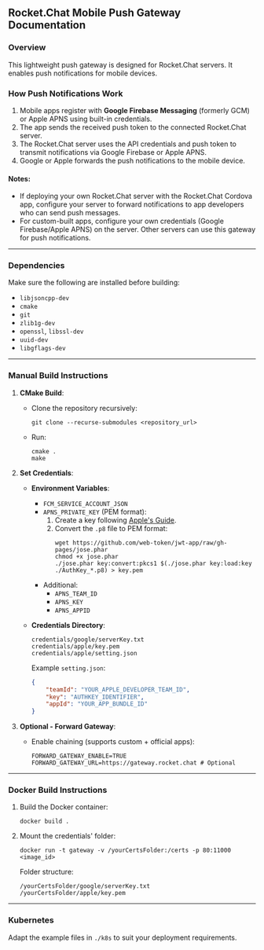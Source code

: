 ## Rocket.Chat Mobile Push Gateway Documentation

### Overview

This lightweight push gateway is designed for Rocket.Chat servers. It enables push notifications for mobile devices.

### How Push Notifications Work

1. Mobile apps register with **Google Firebase Messaging** (formerly GCM) or Apple APNS using built-in credentials.
2. The app sends the received push token to the connected Rocket.Chat server.
3. The Rocket.Chat server uses the API credentials and push token to transmit notifications via Google Firebase or Apple APNS.
4. Google or Apple forwards the push notifications to the mobile device.

#### Notes:

- If deploying your own Rocket.Chat server with the Rocket.Chat Cordova app, configure your server to forward
  notifications to app developers who can send push messages.
- For custom-built apps, configure your own credentials (Google Firebase/Apple APNS) on the server. Other servers can
  use this gateway for push notifications.

---

### Dependencies

Make sure the following are installed before building:

- `libjsoncpp-dev`
- `cmake`
- `git`
- `zlib1g-dev`
- `openssl`, `libssl-dev`
- `uuid-dev`
- `libgflags-dev`

---

### Manual Build Instructions

1. **CMake Build**:
    - Clone the repository recursively:
      ```
      git clone --recurse-submodules <repository_url>
      ```
    - Run:
      ```
      cmake .
      make
      ```

2. **Set Credentials**:
    - **Environment Variables**:
        - `FCM_SERVICE_ACCOUNT_JSON`
        - `APNS_PRIVATE_KEY` (PEM format):
            1. Create a key
               following [Apple's Guide](https://developer.apple.com/documentation/usernotifications/setting_up_a_remote_notification_server/establishing_a_token_based_connection_to_apns).
            2. Convert the `.p8` file to PEM format:
               ```
               wget https://github.com/web-token/jwt-app/raw/gh-pages/jose.phar
               chmod +x jose.phar
               ./jose.phar key:convert:pkcs1 $(./jose.phar key:load:key ./AuthKey_*.p8) > key.pem
               ```
        - Additional:
            - `APNS_TEAM_ID`
            - `APNS_KEY`
            - `APNS_APPID`

    - **Credentials Directory**:
      ```
      credentials/google/serverKey.txt
      credentials/apple/key.pem
      credentials/apple/setting.json
      ```
      Example `setting.json`:
      ```json
      {
          "teamId": "YOUR_APPLE_DEVELOPER_TEAM_ID",
          "key": "AUTHKEY_IDENTIFIER",
          "appId": "YOUR_APP_BUNDLE_ID"
      }
      ```

3. **Optional - Forward Gateway**:
    - Enable chaining (supports custom + official apps):
      ```
      FORWARD_GATEWAY_ENABLE=TRUE
      FORWARD_GATEWAY_URL=https://gateway.rocket.chat # Optional
      ```

---

### Docker Build Instructions

1. Build the Docker container:
   ```
   docker build .
   ```
2. Mount the credentials' folder:
   ```
   docker run -t gateway -v /yourCertsFolder:/certs -p 80:11000 <image_id>
   ```
   Folder structure:
   ```
   /yourCertsFolder/google/serverKey.txt
   /yourCertsFolder/apple/key.pem
   ```

---

### Kubernetes

Adapt the example files in `./k8s` to suit your deployment requirements.